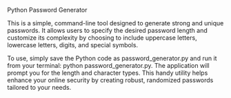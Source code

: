 Python Password Generator

This is a simple, command-line tool designed to generate strong and unique passwords. It allows users to specify the desired password length and customize its complexity by choosing to include uppercase letters, lowercase letters, digits, and special symbols.

To use, simply save the Python code as password_generator.py and run it from your terminal: python password_generator.py. The application will prompt you for the length and character types. This handy utility helps enhance your online security by creating robust, randomized passwords tailored to your needs.
